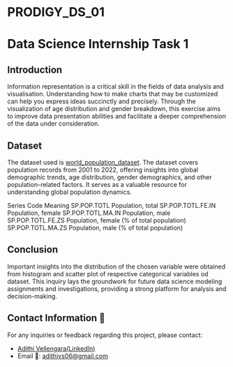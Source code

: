 # PRODIGY_DS_01
# Data Science Internship Task 1

## Introduction
Information representation is a critical skill in the fields of data analysis and visualisation. Understanding how to make charts that may be customized can help you express ideas succinctly and precisely. Through the visualization of age distribution and gender breakdown, this exercise aims to improve data presentation abilities and facilitate a deeper comprehension of the data under consideration. 

## Dataset
The dataset used is <a href="https://github.com/AdithiVS/PRODIGY_DS_01/blob/main/worldpopulationdata.csv">world_population_dataset</a>.
The dataset covers population records from 2001 to 2022, offering insights into global demographic trends, age distribution, gender demographics, and other population-related factors. It serves as a valuable resource for understanding global population dynamics.

Series             Code	Meaning
SP.POP.TOTL	       Population, total
SP.POP.TOTL.FE.IN	 Population, female
SP.POP.TOTL.MA.IN	 Population, male
SP.POP.TOTL.FE.ZS	 Population, female (% of total population)
SP.POP.TOTL.MA.ZS	 Population, male (% of total population)

## Conclusion
Important insights into the distribution of the chosen variable were obtained from histogram and scatter plot of respective categorical variables od dataset. This inquiry lays the groundwork for future data science modeling assignments and investigations, providing a strong platform for analysis and decision-making.

## Contact Information 📩
For any inquiries or feedback regarding this project, please contact:

- <a href="www.linkedin.com/in/adithi-v-345604257">Adithi Vellengara(LinkedIn)</a>
- Email 📧: adithivs06@gmail.com
